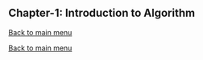 ## Chapter-1: Introduction to Algorithm
[Back to main menu](../../README.md)

[Back to main menu](../../README.md)
